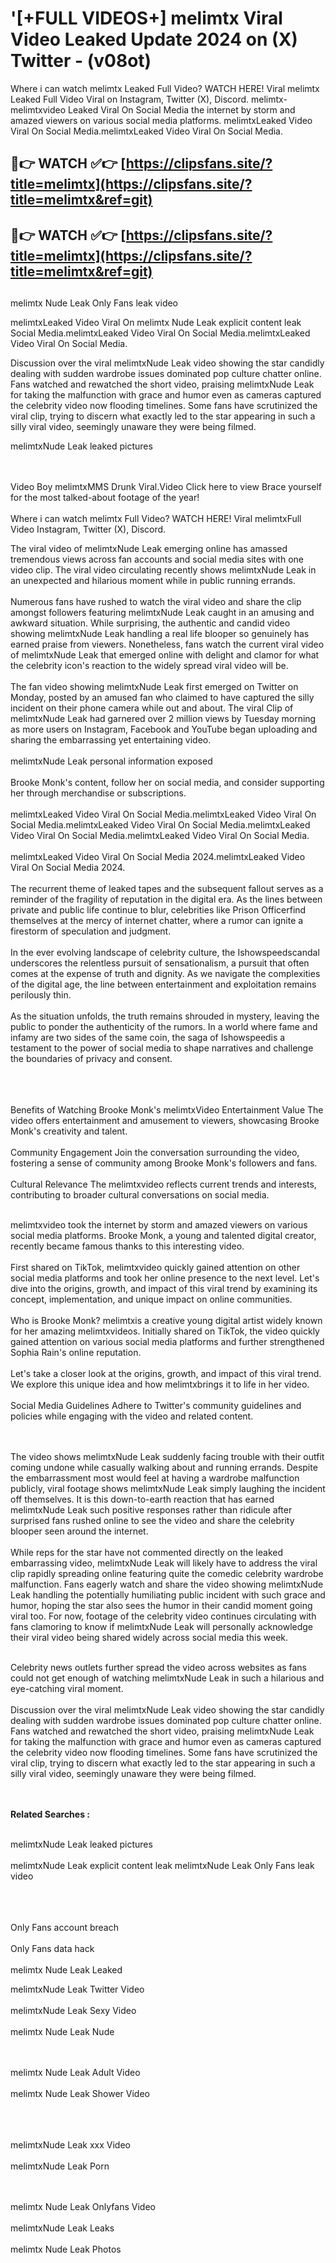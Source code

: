 #  '[+FULL VIDEOS+] melimtx Viral Video Leaked Update 2024 on (X) Twitter - (v08ot)

Where i can watch melimtx Leaked Full Video? WATCH HERE! Viral melimtx Leaked Full Video Viral on Instagram, Twitter (X), Discord.
melimtx- melimtxvideo Leaked Viral On Social Media the internet by storm and amazed viewers on various social media platforms.
melimtxLeaked Video Viral On Social Media.melimtxLeaked Video Viral On Social Media.




## 🔴👉 WATCH ✅👉 [https://clipsfans.site/?title=melimtx](https://clipsfans.site/?title=melimtx&ref=git)


## 🔴👉 WATCH ✅👉 [https://clipsfans.site/?title=melimtx](https://clipsfans.site/?title=melimtx&ref=git)
##


melimtx Nude Leak Only Fans leak video 


melimtxLeaked Video Viral On  melimtx Nude Leak explicit content leak Social Media.melimtxLeaked Video Viral On Social Media.melimtxLeaked Video Viral On Social Media.



Discussion over the viral melimtxNude Leak video showing the star candidly dealing with sudden wardrobe issues dominated pop culture chatter online. Fans watched and rewatched the short video, praising melimtxNude Leak for taking the malfunction with grace and humor even as cameras captured the celebrity video now flooding timelines. Some fans have scrutinized the viral clip, trying to discern what exactly led to the star appearing in such a silly viral video, seemingly unaware they were being filmed.


melimtxNude Leak leaked pictures


  <br>

  <br>
Video Boy melimtxMMS Drunk Viral.Video Click here to view Brace yourself for the most talked-about footage of the year!
<br><br>
Where i can watch melimtx Full Video? WATCH HERE! Viral melimtxFull Video Instagram, Twitter (X), Discord.

The viral video of melimtxNude Leak emerging online has amassed tremendous views across fan accounts and social media sites with one video clip. The viral video circulating recently shows melimtxNude Leak in an unexpected and hilarious moment while in public running errands.
<br><br>
Numerous fans have rushed to watch the viral video and share the clip amongst followers featuring melimtxNude Leak caught in an amusing and awkward situation. While surprising, the authentic and candid video showing melimtxNude Leak handling a real life blooper so genuinely has earned praise from viewers. Nonetheless, fans watch the current viral video of melimtxNude Leak that emerged online with delight and clamor for what the celebrity icon's reaction to the widely spread viral video will be.
<br><br>
The fan video showing melimtxNude Leak first emerged on Twitter on Monday, posted by an amused fan who claimed to have captured the silly incident on their phone camera while out and about. The viral Clip of melimtxNude Leak had garnered over 2 million views by Tuesday morning as more users on Instagram, Facebook and YouTube began uploading and sharing the embarrassing yet entertaining video.
<br><br>
melimtxNude Leak personal information exposed
<br><br>
Brooke Monk's content, follow her on social media, and consider supporting her through merchandise or subscriptions.
<br><br>
melimtxLeaked Video Viral On Social Media.melimtxLeaked Video Viral On Social Media.melimtxLeaked Video Viral On Social Media.melimtxLeaked Video Viral On Social Media.melimtxLeaked Video Viral On Social Media.
<br><br>
melimtxLeaked Video Viral On Social Media 2024.melimtxLeaked Video Viral On Social Media 2024.
<br><br>
The recurrent theme of leaked tapes and the subsequent fallout serves as a reminder of the fragility of reputation in the digital era. As the lines between private and public life continue to blur, celebrities like Prison Officerfind themselves at the mercy of internet chatter, where a rumor can ignite a firestorm of speculation and judgment.
<br><br>
In the ever evolving landscape of celebrity culture, the Ishowspeedscandal underscores the relentless pursuit of sensationalism, a pursuit that often comes at the expense of truth and dignity. As we navigate the complexities of the digital age, the line between entertainment and exploitation remains perilously thin.
<br><br>
As the situation unfolds, the truth remains shrouded in mystery, leaving the public to ponder the authenticity of the rumors. In a world where fame and infamy are two sides of the same coin, the saga of Ishowspeedis a testament to the power of social media to shape narratives and challenge the boundaries of privacy and consent.
<br><br>

<br><br>
Benefits of Watching Brooke Monk's melimtxVideo Entertainment Value The video offers entertainment and amusement to viewers, showcasing Brooke Monk's creativity and talent.
<br><br>
Community Engagement Join the conversation surrounding the video, fostering a sense of community among Brooke Monk's followers and fans.
<br><br>
Cultural Relevance The melimtxvideo reflects current trends and interests, contributing to broader cultural conversations on social media.
<br><br>


melimtxvideo took the internet by storm and amazed viewers on various social media platforms. Brooke Monk, a young and talented digital creator, recently became famous thanks to this interesting video.
<br><br>
First shared on TikTok, melimtxvideo quickly gained attention on other social media platforms and took her online presence to the next level. Let's dive into the origins, growth, and impact of this viral trend by examining its concept, implementation, and unique impact on online communities.
<br><br>
Who is Brooke Monk? melimtxis a creative young digital artist widely known for her amazing melimtxvideos. Initially shared on TikTok, the video quickly gained attention on various social media platforms and further strengthened Sophia Rain's online reputation.
<br><br>
Let's take a closer look at the origins, growth, and impact of this viral trend. We explore this unique idea and how melimtxbrings it to life in her video.
<br><br>
Social Media Guidelines Adhere to Twitter's community guidelines and policies while engaging with the video and related content.


<br><br>
The video shows melimtxNude Leak suddenly facing trouble with their outfit coming undone while casually walking about and running errands. Despite the embarrassment most would feel at having a wardrobe malfunction publicly, viral footage shows melimtxNude Leak simply laughing the incident off themselves. It is this down-to-earth reaction that has earned melimtxNude Leak such positive responses rather than ridicule after surprised fans rushed online to see the video and share the celebrity blooper seen around the internet.
<br><br>
While reps for the star have not commented directly on the leaked embarrassing video, melimtxNude Leak will likely have to address the viral clip rapidly spreading online featuring quite the comedic celebrity wardrobe malfunction. Fans eagerly watch and share the video showing melimtxNude Leak handling the potentially humiliating public incident with such grace and humor, hoping the star also sees the humor in their candid moment going viral too. For now, footage of the celebrity video continues circulating with fans clamoring to know if melimtxNude Leak will personally acknowledge their viral video being shared widely across social media this week.
<br><br>

Celebrity news outlets further spread the video across websites as fans could not get enough of watching melimtxNude Leak in such a hilarious and eye-catching viral moment.
<br><br>
Discussion over the viral melimtxNude Leak video showing the star candidly dealing with sudden wardrobe issues dominated pop culture chatter online. Fans watched and rewatched the short video, praising melimtxNude Leak for taking the malfunction with grace and humor even as cameras captured the celebrity video now flooding timelines. Some fans have scrutinized the viral clip, trying to discern what exactly led to the star appearing in such a silly viral video, seemingly unaware they were being filmed.


<br><br>
<strong>Related Searches :</strong>
<br><br>

melimtxNude Leak leaked pictures
<br><br>
melimtxNude Leak explicit content leak
melimtxNude Leak Only Fans leak video
<br><br>

<br><br>
Only Fans account breach
<br><br>
Only Fans data hack
<br><br>
melimtx Nude Leak Leaked

melimtxNude Leak Twitter Video
<br><br>
melimtxNude Leak Sexy Video
<br><br>
melimtx Nude Leak Nude

<br><br>
melimtx Nude Leak Adult Video
<br><br>
melimtx Nude Leak Shower Video
<br><br>

<br><br>
melimtxNude Leak xxx Video
<br><br>
melimtxNude Leak Porn

<br><br>
melimtx Nude Leak Onlyfans Video
<br><br>
melimtxNude Leak Leaks
<br><br>
melimtx Nude Leak Photos